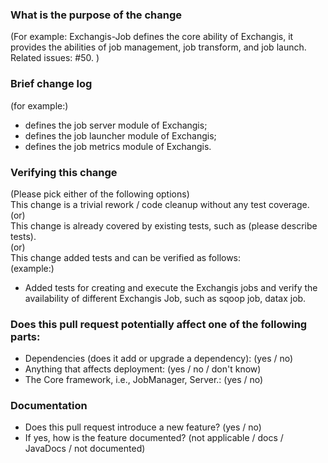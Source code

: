 ### What is the purpose of the change
(For example: Exchangis-Job defines the core ability of Exchangis, it provides the abilities of job management, job transform, and job launch.
Related issues: #50. )

### Brief change log
(for example:)
- defines the job server module of Exchangis;
- defines the job launcher module of Exchangis;
- defines the job metrics module of Exchangis.

### Verifying this change
(Please pick either of the following options)  
This change is a trivial rework / code cleanup without any test coverage.  
(or)  
This change is already covered by existing tests, such as (please describe tests).  
(or)  
This change added tests and can be verified as follows:  
(example:)  
- Added tests for creating and execute the Exchangis jobs and verify the availability of different Exchangis Job, such as sqoop job, datax job.

### Does this pull request potentially affect one of the following parts:
- Dependencies (does it add or upgrade a dependency): (yes / no)
- Anything that affects deployment: (yes / no / don't know)
- The Core framework, i.e., JobManager, Server.: (yes / no)

### Documentation
- Does this pull request introduce a new feature? (yes / no)
- If yes, how is the feature documented? (not applicable / docs / JavaDocs / not documented)